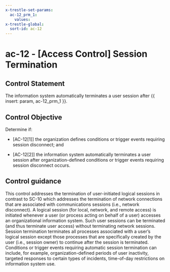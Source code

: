 ```yaml
---
x-trestle-set-params:
  ac-12_prm_1:
    values:
x-trestle-global:
  sort-id: ac-12
---
```


# ac-12 - \[Access Control\] Session Termination

## Control Statement

The information system automatically terminates a user session after {{ insert: param, ac-12_prm_1 }}.

## Control Objective

Determine if:

- \[AC-12[1]\] the organization defines conditions or trigger events requiring session disconnect; and

- \[AC-12[2]\] the information system automatically terminates a user session after organization-defined conditions or trigger events requiring session disconnect occurs.

## Control guidance

This control addresses the termination of user-initiated logical sessions in contrast to SC-10 which addresses the termination of network connections that are associated with communications sessions (i.e., network disconnect). A logical session (for local, network, and remote access) is initiated whenever a user (or process acting on behalf of a user) accesses an organizational information system. Such user sessions can be terminated (and thus terminate user access) without terminating network sessions. Session termination terminates all processes associated with a user’s logical session except those processes that are specifically created by the user (i.e., session owner) to continue after the session is terminated. Conditions or trigger events requiring automatic session termination can include, for example, organization-defined periods of user inactivity, targeted responses to certain types of incidents, time-of-day restrictions on information system use.
